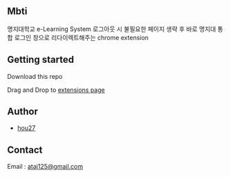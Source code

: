 ## Mbti

명지대학교 e-Learning System 로그아웃 시 불필요한 페이지 생략 후 바로 명지대 통합 로그인 창으로 리다이렉트해주는 chrome extension

## Getting started

Download this repo

Drag and Drop to [extensions page](chrome://extensions/)

## Author

- [hou27](https://github.com/hou27)

## Contact

Email : ataj125@gmail.com
